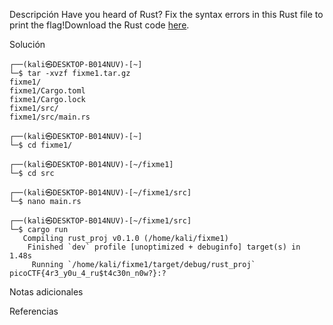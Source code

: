 Descripción
	Have you heard of Rust? Fix the syntax errors in this Rust file to print the flag!Download the Rust code [here](https://challenge-files.picoctf.net/c_verbal_sleep/3f0e13f541928f420d9c8c96b06d4dbf7b2fa18b15adbd457108e8c80a1f5883/fixme1.tar.gz).
	
Solución
	
	┌──(kali㉿DESKTOP-B014NUV)-[~]
	└─$ tar -xvzf fixme1.tar.gz
	fixme1/
	fixme1/Cargo.toml
	fixme1/Cargo.lock
	fixme1/src/
	fixme1/src/main.rs
	
	┌──(kali㉿DESKTOP-B014NUV)-[~]
	└─$ cd fixme1/
	
	┌──(kali㉿DESKTOP-B014NUV)-[~/fixme1]
	└─$ cd src
	
	┌──(kali㉿DESKTOP-B014NUV)-[~/fixme1/src]
	└─$ nano main.rs
	
	┌──(kali㉿DESKTOP-B014NUV)-[~/fixme1/src]
	└─$ cargo run
	   Compiling rust_proj v0.1.0 (/home/kali/fixme1)
	    Finished `dev` profile [unoptimized + debuginfo] target(s) in 1.48s
	     Running `/home/kali/fixme1/target/debug/rust_proj`
	picoCTF{4r3_y0u_4_ru$t4c30n_n0w?}:?
	
Notas adicionales
	
	
Referencias
	
	